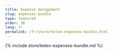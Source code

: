 ```yaml
---
title: Expense management
slug: expenses-bundle
type: featured
order: 30
lang: fr
permalink: /fr/store/keleo-expenses-bundle.html
---
```


{% include store/keleo-expenses-bundle.md %}
